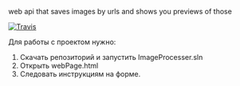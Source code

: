 web api that saves images by urls and shows you previews of those

[![Travis](https://img.shields.io/travis/Taiiayo/ImageProcesser)](https://img.shields.io/travis/Taiiayo/ImageProcesser)

Для работы с проектом нужно:
1. Скачать репозиторий и запустить ImageProcesser.sln
2. Открыть webPage.html
3. Следовать инструкциям на форме.
